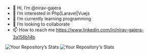 - 👋 Hi, I’m @nirav-gajera
- 👀 I’m interested in Php|Laravel|Vuejs
- 🌱 I’m currently learning programming
- 💞️ I’m looking to collaborate
- 📫 How to reach me https://www.linkedin.com/in/nirav-gajera-3a156b14b

<!---
nirav-gajera/nirav-gajera is a ✨ special ✨ repository because its `README.md` (this file) appears on your GitHub profile.
You can click the Preview link to take a look at your changes.
--->

![Your Repository’s Stats](https://github-readme-stats.vercel.app/api?username=nirav-gajera&show_icons=true)
![Your Repository's Stats](https://github-readme-stats.vercel.app/api/top-langs/?username=nirav-gajera&theme=blue-green)


